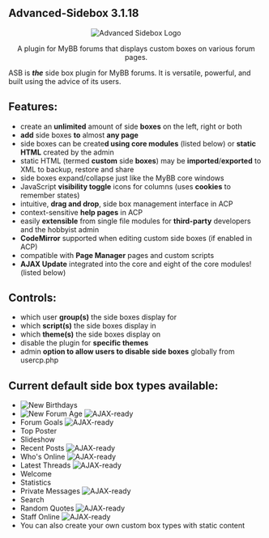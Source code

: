 ## Advanced-Sidebox 3.1.18

<p align="center">
  <img title="Advanced Sidebox Logo" alt="Advanced Sidebox Logo" src="http://i.imgur.com/4QWLq5V.png" />
</p>

<p align="center">
A plugin for MyBB forums that displays custom boxes on various forum pages.
</p>

ASB is ***the*** side box plugin for MyBB forums. It is versatile, powerful, and built using the advice of its users.

## Features:

* create an **unlimited** amount of side **boxes** on the left, right or both
* **add** side boxes **to** almost **any page**
* side boxes can be create**d using core modules** (listed below) or **static HTML** created by the admin
* static HTML (termed **custom** side **boxes**) may be **imported**/**exported** to XML to backup, restore and share
* side boxes expand/collapse just like the MyBB core windows
* JavaScript **visibility toggle** icons for columns (uses **cookies** to remember states)
* intuitive, **drag and drop**, side box management interface in ACP
* context-sensitive **help pages** in ACP
* easily **extensible** from single file modules for **third-party** developers and the hobbyist admin
* **CodeMirror** supported when editing custom side boxes (if enabled in ACP)
* compatible with **Page Manager** pages and custom scripts
* **AJAX Update** integrated into the core and eight of the core modules! (listed below)


## Controls:

* which user **group(s)** the side boxes display for
* which **script(s)** the side boxes display in
* which **theme(s)** the side boxes display on
* disable the plugin for **specific themes**
* admin **option to allow users to disable side boxes** globally from usercp.php


## Current default side box types available:

* ![New](https://i.imgur.com/FMH0S6f.png) Birthdays
* ![New](https://i.imgur.com/FMH0S6f.png) Forum Age ![AJAX-ready](http://i.imgur.com/nw832ed.png)
* Forum Goals ![AJAX-ready](http://i.imgur.com/nw832ed.png)
* Top Poster
* Slideshow
* Recent Posts ![AJAX-ready](http://i.imgur.com/nw832ed.png)
* Who's Online ![AJAX-ready](http://i.imgur.com/nw832ed.png)
* Latest Threads ![AJAX-ready](http://i.imgur.com/nw832ed.png)
* Welcome
* Statistics
* Private Messages ![AJAX-ready](http://i.imgur.com/nw832ed.png)
* Search
* Random Quotes ![AJAX-ready](http://i.imgur.com/nw832ed.png)
* Staff Online ![AJAX-ready](http://i.imgur.com/nw832ed.png)
* You can also create your own custom box types with static content
